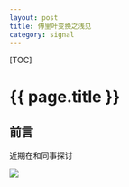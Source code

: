 ```yaml
---
layout: post
title: 傅里叶变换之浅见
category: signal
---
```


[TOC]

# {{ page.title }}

## 前言
近期在和同事探讨

<img src="http://www.forkosh.com/mathtex.cgi? \Large x=\frac{-b\pm\sqrt{b^2-4ac}}{2a}">
